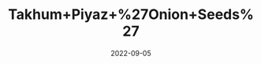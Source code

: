 ---
title: 'Takhum+Piyaz+%27Onion+Seeds%27'
date: '2022-09-05' 
metatag: '' 
inventory: '0' 
draft: false 
# meta description 
shortDescripton: ''
description: 'Seed'
longdescription: ''
featured: True
# product Price
price: '20.0'
# Product Short Description
shortDescription: ''
productID: 'BAFF3CFF-952C-ED11-9968-005056B3A416'
type: 'products'
category: 'Seed' 
thumnailproduct: 'https://aminsaddiquidawakhana.eralive.net/images/products/BAFF3CFF-952C-ED11-9968-005056B3A4161.png' 
images:
  - image: 'images/products/BAFF3CFF-952C-ED11-9968-005056B3A4161.png'  
Variants:
---